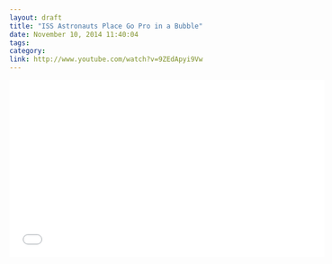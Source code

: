 ```yaml
---
layout: draft
title: "ISS Astronauts Place Go Pro in a Bubble"
date: November 10, 2014 11:40:04
tags:
category:
link: http://www.youtube.com/watch?v=9ZEdApyi9Vw
---
```


<iframe width="560" height="315" src="//www.youtube.com/embed/9ZEdApyi9Vw?rel=0&showinfo=0" frameborder="0" allowfullscreen></iframe>